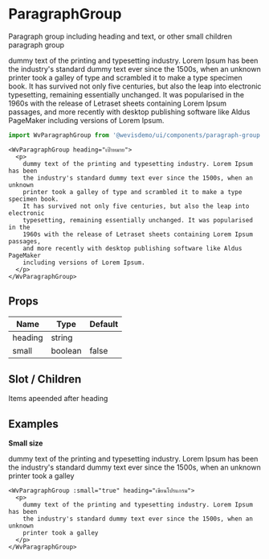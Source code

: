 # ParagraphGroup

Paragraph group including heading and text, or other small children paragraph group

<WvParagraphGroup heading="เป้าหมาย">
  <p>
    dummy text of the printing and typesetting industry. Lorem Ipsum has been the industry's standard dummy text ever since the 1500s, when an unknown printer took a galley of type and scrambled it to make a type specimen book. It has survived not only five centuries, but also the leap into electronic typesetting, remaining essentially unchanged. It was popularised in the 1960s with the release of Letraset sheets containing Lorem Ipsum passages, and more recently with desktop publishing software like Aldus PageMaker including versions of Lorem Ipsum.
  </p>
</WvParagraphGroup>

```js
import WvParagraphGroup from '@wevisdemo/ui/components/paragraph-group.{vue,jsx,svelte}';
```

```vue
<WvParagraphGroup heading="เป้าหมาย">
  <p>
    dummy text of the printing and typesetting industry. Lorem Ipsum has been
    the industry's standard dummy text ever since the 1500s, when an unknown
    printer took a galley of type and scrambled it to make a type specimen book.
    It has survived not only five centuries, but also the leap into electronic
    typesetting, remaining essentially unchanged. It was popularised in the
    1960s with the release of Letraset sheets containing Lorem Ipsum passages,
    and more recently with desktop publishing software like Aldus PageMaker
    including versions of Lorem Ipsum.
  </p>
</WvParagraphGroup>
```

## Props

| Name    | Type    | Default |
| ------- | ------- | ------- |
| heading | string  |         |
| small   | boolean | false   |

## Slot / Children

Items apeended after heading

## Examples

**Small size**

<WvParagraphGroup :small="true" heading="เขียนโปรแกรม">
  <p>
    dummy text of the printing and typesetting industry. Lorem Ipsum has been the industry's standard dummy text ever since the 1500s, when an unknown printer took a galley
  </p>
</WvParagraphGroup>

```vue
<WvParagraphGroup :small="true" heading="เขียนโปรแกรม">
  <p>
    dummy text of the printing and typesetting industry. Lorem Ipsum has been
    the industry's standard dummy text ever since the 1500s, when an unknown
    printer took a galley
  </p>
</WvParagraphGroup>
```
